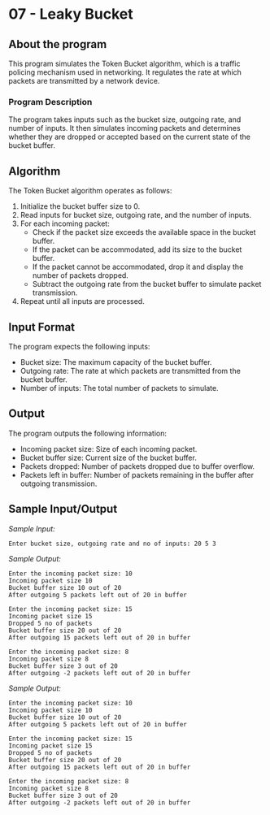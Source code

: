 # 07 - Leaky Bucket

## About the program

This program simulates the Token Bucket algorithm, which is a traffic policing mechanism used in networking. It regulates the rate at which packets are transmitted by a network device.

### Program Description

The program takes inputs such as the bucket size, outgoing rate, and number of inputs. It then simulates incoming packets and determines whether they are dropped or accepted based on the current state of the bucket buffer.

## Algorithm

The Token Bucket algorithm operates as follows:

1. Initialize the bucket buffer size to 0.
2. Read inputs for bucket size, outgoing rate, and the number of inputs.
3. For each incoming packet:
   - Check if the packet size exceeds the available space in the bucket buffer.
   - If the packet can be accommodated, add its size to the bucket buffer.
   - If the packet cannot be accommodated, drop it and display the number of packets dropped.
   - Subtract the outgoing rate from the bucket buffer to simulate packet transmission.
4. Repeat until all inputs are processed.

## Input Format

The program expects the following inputs:

- Bucket size: The maximum capacity of the bucket buffer.
- Outgoing rate: The rate at which packets are transmitted from the bucket buffer.
- Number of inputs: The total number of packets to simulate.

## Output

The program outputs the following information:

- Incoming packet size: Size of each incoming packet.
- Bucket buffer size: Current size of the bucket buffer.
- Packets dropped: Number of packets dropped due to buffer overflow.
- Packets left in buffer: Number of packets remaining in the buffer after outgoing transmission.

## Sample Input/Output

*Sample Input:*

```
Enter bucket size, outgoing rate and no of inputs: 20 5 3
```

*Sample Output:*

```
Enter the incoming packet size: 10
Incoming packet size 10
Bucket buffer size 10 out of 20
After outgoing 5 packets left out of 20 in buffer
```

```
Enter the incoming packet size: 15
Incoming packet size 15
Dropped 5 no of packets
Bucket buffer size 20 out of 20
After outgoing 15 packets left out of 20 in buffer
```

```
Enter the incoming packet size: 8
Incoming packet size 8
Bucket buffer size 3 out of 20
After outgoing -2 packets left out of 20 in buffer
```

*Sample Output:*

```
Enter the incoming packet size: 10
Incoming packet size 10
Bucket buffer size 10 out of 20
After outgoing 5 packets left out of 20 in buffer
```

```
Enter the incoming packet size: 15
Incoming packet size 15
Dropped 5 no of packets
Bucket buffer size 20 out of 20
After outgoing 15 packets left out of 20 in buffer
```

```
Enter the incoming packet size: 8
Incoming packet size 8
Bucket buffer size 3 out of 20
After outgoing -2 packets left out of 20 in buffer
```

